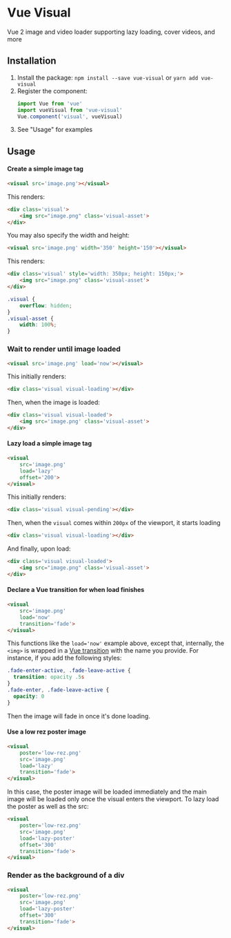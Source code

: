 # Vue Visual

Vue 2 image and video loader supporting lazy loading, cover videos, and more

## Installation

1. Install the package: `npm install --save vue-visual` or `yarn add vue-visual`
2. Register the component:
	```js
	import Vue from 'vue'
	import vueVisual from 'vue-visual'
	Vue.component('visual', vueVisual)
	```
3. See "Usage" for examples

## Usage

#### Create a simple image tag

```html
<visual src='image.png'></visual>
```

This renders:

```html
<div class='visual'>
	<img src="image.png" class='visual-asset'>
</div>
```

You may also specify the width and height:

```html
<visual src='image.png' width='350' height='150'></visual>
```

This renders:

```html
<div class='visual' style='width: 350px; height: 150px;'>
	<img src="image.png" class='visual-asset'>
</div>
```
```css
.visual {
	overflow: hidden;
}
.visual-asset {
	width: 100%;
}
```


### Wait to render until image loaded

```html
<visual src='image.png' load='now'></visual>
```

This initially renders:

```html
<div class='visual visual-loading'></div>
```

Then, when the image is loaded:

```html
<div class='visual visual-loaded'>
	<img src='image.png' class='visual-asset'>
</div>
```


#### Lazy load a simple image tag

```html
<visual
	src='image.png'
	load='lazy'
	offset='200'>
</visual>
```

This initially renders:

```html
<div class='visual visual-pending'></div>
```

Then, when the `visual` comes within `200px` of the viewport, it starts loading

```html
<div class='visual visual-loading'></div>
```

And finally, upon load:

```html
<div class='visual visual-loaded'>
	<img src="image.png" class='visual-asset'>
</div>
```


#### Declare a Vue transition for when load finishes

```html
<visual
	src='image.png'
	load='now'
	transition='fade'>
</visual>
```

This functions like the `load='now'` example above, except that, internally, the `<img>` is wrapped in a [Vue transition](http://vuejs.org/v2/guide/transitions.html) with the name you provide.  For instance, if you add the following styles:

```css
.fade-enter-active, .fade-leave-active {
  transition: opacity .5s
}
.fade-enter, .fade-leave-active {
  opacity: 0
}
```

Then the image will fade in once it's done loading.


#### Use a low rez poster image

```html
<visual
	poster='low-rez.png'
	src='image.png'
	load='lazy'
	transition='fade'>
</visual>
```

In this case, the poster image will be loaded immediately and the main image will be loaded only once the visual enters the viewport.  To lazy load the poster as well as the src:

```html
<visual
	poster='low-rez.png'
	src='image.png'
	load='lazy-poster'
	offset='300'
	transition='fade'>
</visual>
```


### Render as the background of a div

```html
<visual
	poster='low-rez.png'
	src='image.png'
	load='lazy-poster'
	offset='300'
	transition='fade'>
</visual>
```
